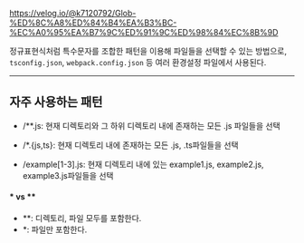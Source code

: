 https://velog.io/@k7120792/Glob-%ED%8C%A8%ED%84%B4%EA%B3%BC-%EC%A0%95%EA%B7%9C%ED%91%9C%ED%98%84%EC%8B%9D

정규표현식처럼 특수문자를 조합한 패턴을 이용해 파일들을 선택할 수 있는 방법으로, \
`tsconfig.json`, `webpack.config.json` 등 여러 환경설정 파일에서 사용된다.

---

## 자주 사용하는 패턴

- /\*\*.js: 현재 디렉토리와 그 하위 디렉토리 내에 존재하는 모든 .js 파일들을 선택

- /\*.{js,ts}: 현재 디렉토리 내에 존재하는 모든 .js, .ts파일들을 선택

- /example[1-3].js: 현재 디렉토리 내에 있는 example1.js, example2.js, example3.js파일들을 선택

#### \* vs \*\*

- \*\*: 디렉토리, 파일 모두를 포함한다.
- \*: 파일만 포함한다.
